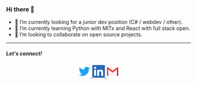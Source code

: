 ### Hi there 👋

- 🔭 I’m currently looking for a junior dev position (C# / webdev / other).
- 🌱 I’m currently learning Python with MITx and React with full stack open.
- 👯 I’m looking to collaborate on open source projects. 

<hr>
<p>
  <h5>Let's connect!</h5>  
  
  <div align="center">
    <a href="https://twitter.com/marcodisilva" alt="Twitter">
      <img src="https://github.com/MarcoDSilva/MarcoDSilva/blob/master/img/twitter.png" />
    </a>
    <a href="https://www.linkedin.com/in/marcodisilva/" alt="Linkedin">
      <img src="https://github.com/MarcoDSilva/MarcoDSilva/blob/master/img/IN.png" />
    </a>
    <a href="mailto:marcodisilva@gmail.com" alt="contact me">
      <img src="https://github.com/MarcoDSilva/MarcoDSilva/blob/master/img/mail.png" />
    </a>
  </div>
 </p>

<!--
**MarcoDSilva/MarcoDSilva** is a ✨ _special_ ✨ repository because its `README.md` (this file) appears on your GitHub profile.

Here are some ideas to get you started:

- 🔭 I’m currently working on ...
- 🌱 I’m currently learning ...
- 👯 I’m looking to collaborate on ...
- 🤔 I’m looking for help with ...
- 💬 Ask me about ...
- 📫 How to reach me: ...
- 😄 Pronouns: ...
- ⚡ Fun fact: ...
-->

